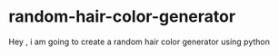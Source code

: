 # random-hair-color-generator 
 Hey , i am going to create a random hair color generator using python
